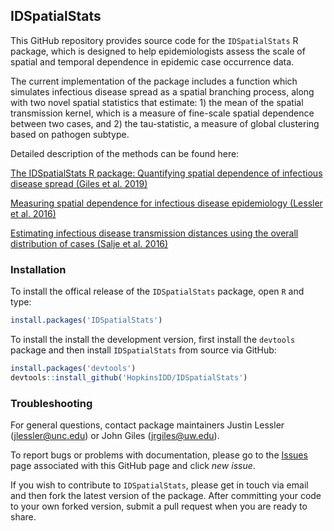 ## IDSpatialStats

This GitHub repository provides source code for the `IDSpatialStats` R package, which is designed to help epidemiologists assess the scale of spatial and temporal dependence in epidemic case occurrence data. 

The current implementation of the package includes a function which simulates infectious disease spread as a spatial branching process, along with two novel spatial statistics that estimate: 1) the mean of the spatial transmission kernel, which is a measure of fine-scale spatial dependence between two cases, and 2) the tau-statistic, a measure of global clustering based on pathogen subtype.

Detailed description of the methods can be found here:

[The IDSpatialStats R package: Quantifying spatial dependence of infectious disease spread (Giles et al. 2019)](https://journal.r-project.org/archive/2019/RJ-2019-043/index.html)

[Measuring spatial dependence for infectious disease epidemiology (Lessler et al. 2016)](https://journals.plos.org/plosone/article?id=10.1371/journal.pone.0155249)

[Estimating infectious disease transmission distances using the overall distribution of cases (Salje et al. 2016)](https://www.sciencedirect.com/science/article/pii/S1755436516300317)

### Installation

To install the offical release of the `IDSpatialStats` package, open `R` and type:
```r
install.packages('IDSpatialStats')
```

To install the install the development version, first install the `devtools` package and then install `IDSpatialStats` from source via GitHub:
```r
install.packages('devtools')
devtools::install_github('HopkinsIDD/IDSpatialStats')
```

### Troubleshooting

For general questions, contact package maintainers Justin Lessler (jlessler@unc.edu) or John Giles (jrgiles@uw.edu).

To report bugs or problems with documentation, please go to the [Issues](https://github.com/HopkinsIDD/IDSpatialStats/issues) page associated with this GitHub page and click *new issue*.

If you wish to contribute to `IDSpatialStats`, please get in touch via email and then fork the latest version of the package. After committing your code to your own forked version, submit a pull request when you are ready to share.
